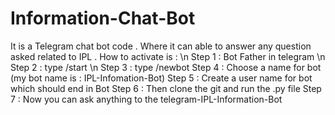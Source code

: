 # Information-Chat-Bot

It is a Telegram chat bot code . Where it can able to answer any question asked related to IPL . 
How to activate is : \n
Step 1 : Bot Father in telegram \n
Step 2 : type /start \n
Step 3 : type /newbot
Step 4 : Choose a name for bot (my bot name is : IPL-Infomation-Bot)
Step 5 : Create a user name for bot which should end in Bot
Step 6 : Then clone the git and run the .py file 
Step 7 : Now you can ask anything to the telegram-IPL-Information-Bot
